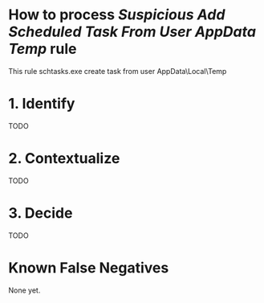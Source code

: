 # How to process *Suspicious Add Scheduled Task From User AppData Temp* rule
This rule schtasks.exe create task from user AppData\Local\Temp

# 1. Identify
TODO

# 2. Contextualize
TODO

# 3. Decide
TODO

# Known False Negatives
None yet.
